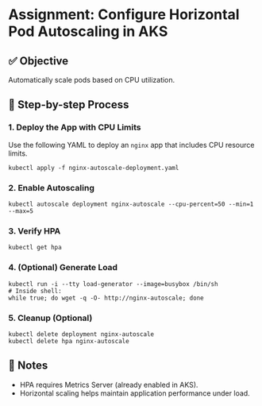 # Assignment: Configure Horizontal Pod Autoscaling in AKS

## ✅ Objective
Automatically scale pods based on CPU utilization.

## 🧱 Step-by-step Process

### 1. Deploy the App with CPU Limits
Use the following YAML to deploy an `nginx` app that includes CPU resource limits.

```
kubectl apply -f nginx-autoscale-deployment.yaml
```

### 2. Enable Autoscaling
```
kubectl autoscale deployment nginx-autoscale --cpu-percent=50 --min=1 --max=5
```

### 3. Verify HPA
```
kubectl get hpa
```

### 4. (Optional) Generate Load
```
kubectl run -i --tty load-generator --image=busybox /bin/sh
# Inside shell:
while true; do wget -q -O- http://nginx-autoscale; done
```

### 5. Cleanup (Optional)
```
kubectl delete deployment nginx-autoscale
kubectl delete hpa nginx-autoscale
```

## 📌 Notes
- HPA requires Metrics Server (already enabled in AKS).
- Horizontal scaling helps maintain application performance under load.